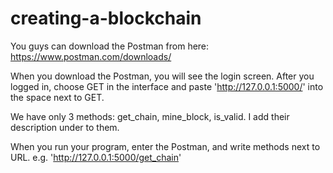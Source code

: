 # creating-a-blockchain

You guys can download the Postman from here: https://www.postman.com/downloads/

When you download the Postman, you will see the login screen. After you logged in, choose GET in the interface and paste 'http://127.0.0.1:5000/' into the space next to GET.

We have only 3 methods: get_chain, mine_block, is_valid. I add their description under to them.

When you run your program, enter the Postman, and write methods next to URL. e.g. 'http://127.0.0.1:5000/get_chain'
